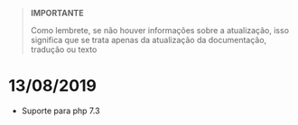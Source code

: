 >**IMPORTANTE**
>
>Como lembrete, se não houver informações sobre a atualização, isso significa que se trata apenas da atualização da documentação, tradução ou texto

# 13/08/2019

- Suporte para php 7.3
